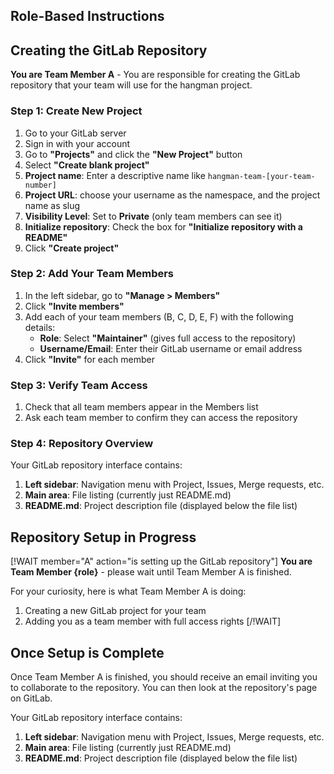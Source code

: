 ## Role-Based Instructions

<!-- ROLE: A -->
## Creating the GitLab Repository

**You are Team Member A** - You are responsible for creating the GitLab repository that your team will use for the hangman project.


### Step 1: Create New Project

1. Go to your GitLab server
2. Sign in with your account
3. Go to **"Projects"** and click the **"New Project"** button
4. Select **"Create blank project"**
5. **Project name**: Enter a descriptive name like `hangman-team-[your-team-number]`
6. **Project URL**: choose your username as the namespace, and the project name as slug
6. **Visibility Level**: Set to **Private** (only team members can see it)
7. **Initialize repository**: Check the box for **"Initialize repository with a README"**
8. Click **"Create project"**

### Step 2: Add Your Team Members

1. In the left sidebar, go to **"Manage > Members"**
2. Click **"Invite members"**
3. Add each of your team members (B, C, D, E, F) with the following details:
   - **Role**: Select **"Maintainer"** (gives full access to the repository)
   - **Username/Email**: Enter their GitLab username or email address
4. Click **"Invite"** for each member

### Step 3: Verify Team Access

1. Check that all team members appear in the Members list
2. Ask each team member to confirm they can access the repository

### Step 4: Repository Overview

Your GitLab repository interface contains:

1. **Left sidebar**: Navigation menu with Project, Issues, Merge requests, etc.
2. **Main area**: File listing (currently just README.md)
3. **README.md**: Project description file (displayed below the file list)

<!-- /ROLE: A -->

<!-- ROLE: B,C,D,E,F -->
## Repository Setup in Progress

[!WAIT member="A" action="is setting up the GitLab repository"]
**You are Team Member {role}** - please wait until Team Member A is finished.

For your curiosity, here is what Team Member A is doing:
1. Creating a new GitLab project for your team
2. Adding you as a team member with full access rights
[/!WAIT]

## Once Setup is Complete

Once Team Member A is finished, you should receive an email inviting you to collaborate to the repository.
You can then look at the repository's page on GitLab.

Your GitLab repository interface contains:

1. **Left sidebar**: Navigation menu with Project, Issues, Merge requests, etc.
2. **Main area**: File listing (currently just README.md)
3. **README.md**: Project description file (displayed below the file list)
<!-- /ROLE: B,C,D,E,F -->